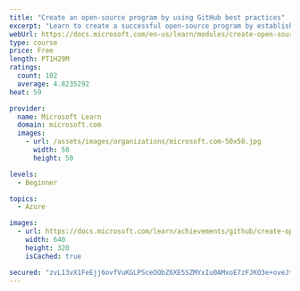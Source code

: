 ```yaml
---
title: "Create an open-source program by using GitHub best practices"
excerpt: "Learn to create a successful open-source program by establishing contributor guidance, following proven processes, and leveraging community standards."
webUrl: https://docs.microsoft.com/en-us/learn/modules/create-open-source-program-github/
type: course
price: Free
length: PT1H29M
ratings:
  count: 102
  average: 4.8235292
heat: 59

provider:
  name: Microsoft Learn
  domain: microsoft.com
  images:
    - url: /assets/images/organizations/microsoft.com-50x50.jpg
      width: 50
      height: 50

levels:
  - Beginner

topics:
  - Azure

images:
  - url: https://docs.microsoft.com/learn/achievements/github/create-open-source-program-github-social.png
    width: 640
    height: 320
    isCached: true

secured: "zvL13vX1FeEjj6ovfVuKGLPSceOObZ6XE5SZMYxIu0AMxoE7zFJKO3e+oveJtDFcw4rt10suTK8nyXZCQrPUdca2BSPSU3QggR3fZMYRQ9kP5PWGl4ljZqsOAmFg0K8yH7GkxM72Wtqo3Vq3f0wGEqHKSxHmKTufF13hp7+DyRXMhMcqMm/tI9qEKy2AxXgoCbEsLPiU+ckWqmLhk44hjwxQ5HD97Yk3+VVXv0iravCSPyOGeGC4XKgT6YsKlr7kjNdZhVV+uVbmIUaU6Ww81fGrerCI3vNfKGwhuHA8d9gUDYfbquLOlsChi3ZJz/lr60ecMSYBLB9t3zSx2cRb21jCHq2QkQbENRUFhGEcUP58azCT7r/0ppYFlk2Ti0yLPxqjvGRQ2l5pQ3QxXgFi7rtTuf/DlwgCM4KlsUZJvLE=;pdNi0kf7/sRrbfjVoYfdSg=="
---
```


